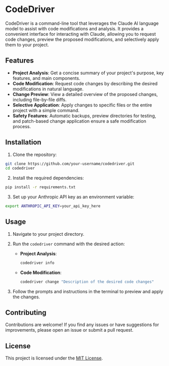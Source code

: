 # CodeDriver

CodeDriver is a command-line tool that leverages the Claude AI language model to assist with code modifications and analysis. It provides a convenient interface for interacting with Claude, allowing you to request code changes, preview the proposed modifications, and selectively apply them to your project.

## Features

- **Project Analysis**: Get a concise summary of your project's purpose, key features, and main components.
- **Code Modification**: Request code changes by describing the desired modifications in natural language.
- **Change Preview**: View a detailed overview of the proposed changes, including file-by-file diffs.
- **Selective Application**: Apply changes to specific files or the entire project with a simple command.
- **Safety Features**: Automatic backups, preview directories for testing, and patch-based change application ensure a safe modification process.

## Installation

1. Clone the repository:

```bash
git clone https://github.com/your-username/codedriver.git
cd codedriver
```

2. Install the required dependencies:

```bash
pip install -r requirements.txt
```

3. Set up your Anthropic API key as an environment variable:

```bash
export ANTHROPIC_API_KEY=your_api_key_here
```

## Usage

1. Navigate to your project directory.

2. Run the `codedriver` command with the desired action:

   - **Project Analysis**:

     ```bash
     codedriver info
     ```

   - **Code Modification**:

     ```bash
     codedriver change "Description of the desired code changes"
     ```

3. Follow the prompts and instructions in the terminal to preview and apply the changes.

## Contributing

Contributions are welcome! If you find any issues or have suggestions for improvements, please open an issue or submit a pull request.

## License

This project is licensed under the [MIT License](LICENSE).